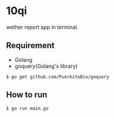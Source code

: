 # 10qi
wether report app in terminal.

## Requirement

* Golang
* goquery(Golang's library)
```
$ go get github.com/PuerkitoBio/goquery
```

## How to run
```
$ go run main.go
```
